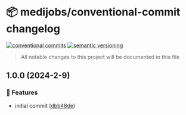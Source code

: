 # 📦 medijobs/conventional-commit changelog

[![conventional commits](https://img.shields.io/badge/conventional%20commits-1.0.0-yellow.svg)](https://conventionalcommits.org)
[![semantic versioning](https://img.shields.io/badge/semantic%20versioning-2.0.0-green.svg)](https://semver.org)

> All notable changes to this project will be documented in this file

## 1.0.0 (2024-2-9)


### 🍕 Features

* initial commit ([dbb48de](https://github.com/medijobs/conventional-commit/commit/dbb48deeb46cfe0a8468c9889999218e14e4a4de))
